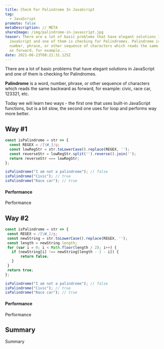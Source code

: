 ```yaml
---
title: Check For Palindrome In JavaScript
tag:
  - JavaScript
promote: false
metaDescription: // META
shareImage: /img/palindrome-in-javascript.jpg
teaser: There are a lot of basic problems that have elegant solutions in
  JavaScript and one of them is checking for Palindromes. Palindrome is a word,
  number, phrase, or other sequence of characters which reads the same backward
  as forward, for example...
date: 2021-06-23T08:21:31.125Z
---
```

There are a lot of basic problems that have elegant solutions in JavaScript and one of them is checking for Palindromes.

**Palindrome** is a word, number, phrase, or other sequence of characters which reads the same backward as forward, for example: civic, race car, 123321, etc.

Today we will learn two ways - the first one that uses built-in JavaScript functions, but is a bit slow, the second one uses for loop and performs way more better.

## Way #1

```javascript
const isPalindrome = str => {
  const REGEX = /[\W_]/g;
  const lowRegStr = str.toLowerCase().replace(REGEX, '');
  const reverseStr = lowRegStr.split('').reverse().join(''); 
  return reverseStr === lowRegStr;
};

isPalindrome("I am not a palindrome"); // false
isPalindrome("Civic"); // true
isPalindrome("Race car"); // true 

```

#### Performance

Performance

## Way #2

```javascript
const isPalindrome = str => {
 const REGEX = /[\W_]/g;
 const newString = str.toLowerCase().replace(REGEX, '');
 const length = newString.length;
 for (var i = 0; i < Math.floor(length / 2); i++) {
   if (newString[i] !== newString[length - 1 - i]) {
       return false;
   }
 }
 return true;
};

isPalindrome("I am not a palindrome"); // false
isPalindrome("Civic"); // true
isPalindrome("Race car"); // true 

```

#### Performance

Performance

## Summary

Summary